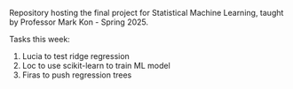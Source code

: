 Repository hosting the final project for Statistical Machine Learning, taught by Professor Mark Kon - Spring 2025.

Tasks this week:

1. Lucia to test ridge regression
2. Loc to use scikit-learn to train ML model
3. Firas to push regression trees



